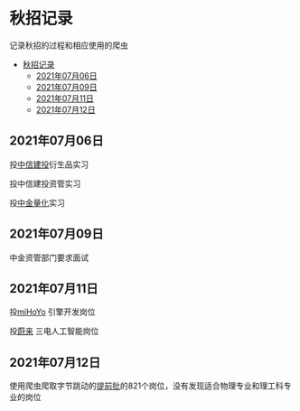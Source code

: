 # 秋招记录

记录秋招的过程和相应使用的爬虫

- [秋招记录](#秋招记录)
  - [2021年07月06日](#2021年07月06日)
  - [2021年07月09日](#2021年07月09日)
  - [2021年07月11日](#2021年07月11日)
  - [2021年07月12日](#2021年07月12日)

## 2021年07月06日

投[中信建投](https://job.csc.com.cn/scripts/mgrqispi.dll?appname=hrsoft2000&prgname=REC2_RESUME_STAFF_P&arguments=-AC,-A,-A,-AD)衍生品实习

投中信建投资管实习


投[中金量化](http://cicc.zhiye.com/Portal/Apply/Index)实习

## 2021年07月09日

中金资管部门要求面试

## 2021年07月11日

投[miHoYo](https://app.mokahr.com/recommendation-apply/mihoyo/24513?sharePageId=191179&recommenderId=730900#/job/5cdcd6f6-df3f-4dbc-a4f3-e4d86c8d0f87) 引擎开发岗位

投[蔚来](https://app.mokahr.com/campus_apply/nio888/36824#/job/eed69e3c-3c4d-4b4e-babb-10c1b296e14a) 三电人工智能岗位

## 2021年07月12日

使用爬虫爬取字节跳动的[提前批](https://jobs.bytedance.com/campus/position?keywords=&category=&location=&project=6969453898605299982&type=2&job_hot_flag=&current=1&limit=10&spread=UEHNJ98)的821个岗位，没有发现适合物理专业和理工科专业的岗位